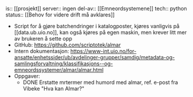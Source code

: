 is:: [[prosjekt]]
server:: ingen
del-av:: [[Emneordsystemene]]
tech:: python
status:: [[Behov for videre drift må avklares]]

- Script for å gjøre batchendringer i katalogposter, kjøres vanligvis på [[data.ub.uio.no]], kan også kjøres på egen maskin, men krever litt mer av brukeren å sette opp
- GitHub: https://github.com/scriptotek/almar
- Intern dokumentasjon: https://www-int.uio.no/for-ansatte/enhetssider/ub/avdelinger-grupper/samdig/metadata-og-samlingsforvaltning/klassifikasjons--og-emneordssystemer/almar/almar.html
- Oppgaver:
	- DONE Erstatte mrtermer med humord med almar, ref. e-post fra Vibeke "Hva kan Almar?"